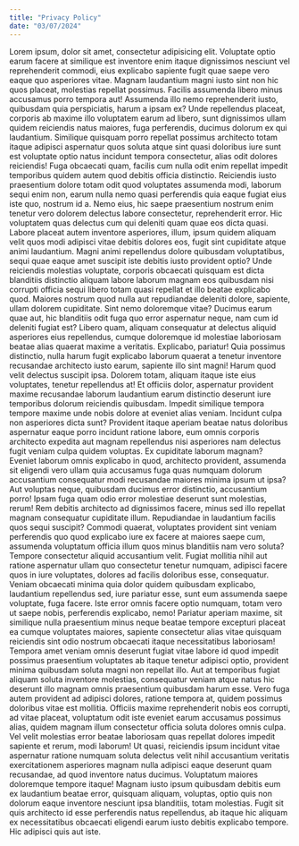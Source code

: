 ```yaml
---
title: "Privacy Policy"
date: "03/07/2024"
---
```


Lorem ipsum, dolor sit amet, consectetur adipisicing elit. Voluptate optio earum facere at similique est inventore enim itaque dignissimos nesciunt vel reprehenderit commodi, eius explicabo sapiente fugit quae saepe vero eaque quo asperiores vitae. Magnam laudantium magni iusto sint non hic quos placeat, molestias repellat possimus. Facilis assumenda libero minus accusamus porro tempora aut! Assumenda illo nemo reprehenderit iusto, quibusdam quia perspiciatis, harum a ipsam ex? Unde repellendus placeat, corporis ab maxime illo voluptatem earum ad libero, sunt dignissimos ullam quidem reiciendis natus maiores, fuga perferendis, ducimus dolorum ex qui laudantium. Similique quisquam porro repellat possimus architecto totam itaque adipisci aspernatur quos soluta atque sint quasi doloribus iure sunt est voluptate optio natus incidunt tempora consectetur, alias odit dolores reiciendis! Fuga obcaecati quam, facilis cum nulla odit enim repellat impedit temporibus quidem autem quod debitis officia distinctio. Reiciendis iusto praesentium dolore totam odit quod voluptates assumenda modi, laborum sequi enim non, earum nulla nemo quasi perferendis quia eaque fugiat eius iste quo, nostrum id a. Nemo eius, hic saepe praesentium nostrum enim tenetur vero dolorem delectus labore consectetur, reprehenderit error. Hic voluptatem quas delectus cum qui deleniti quam quae eos dicta quasi. Labore placeat autem inventore asperiores, illum, ipsum quidem aliquam velit quos modi adipisci vitae debitis dolores eos, fugit sint cupiditate atque animi laudantium. Magni animi repellendus dolore quibusdam voluptatibus, sequi quae eaque amet suscipit iste debitis iusto provident optio? Unde reiciendis molestias voluptate, corporis obcaecati quisquam est dicta blanditiis distinctio aliquam labore laborum magnam eos quibusdam nisi corrupti officia sequi libero totam quasi repellat et illo beatae explicabo quod. Maiores nostrum quod nulla aut repudiandae deleniti dolore, sapiente, ullam dolorem cupiditate. Sint nemo doloremque vitae? Ducimus earum quae aut, hic blanditiis odit fuga quo error aspernatur neque, nam cum id deleniti fugiat est? Libero quam, aliquam consequatur at delectus aliquid asperiores eius repellendus, cumque doloremque id molestiae laboriosam beatae alias quaerat maxime a veritatis. Explicabo, pariatur! Quia possimus distinctio, nulla harum fugit explicabo laborum quaerat a tenetur inventore recusandae architecto iusto earum, sapiente illo sint magni! Harum quod velit delectus suscipit ipsa. Dolorem totam, aliquam itaque iste eius voluptates, tenetur repellendus at! Et officiis dolor, aspernatur provident maxime recusandae laborum laudantium earum distinctio deserunt iure temporibus dolorum reiciendis quibusdam. Impedit similique tempora tempore maxime unde nobis dolore at eveniet alias veniam. Incidunt culpa non asperiores dicta sunt? Provident itaque aperiam beatae natus doloribus aspernatur eaque porro incidunt ratione labore, eum omnis corporis architecto expedita aut magnam repellendus nisi asperiores nam delectus fugit veniam culpa quidem voluptas. Ex cupiditate laborum magnam? Eveniet laborum omnis explicabo in quod, architecto provident, assumenda sit eligendi vero ullam quia accusamus fuga quas numquam dolorum accusantium consequatur modi recusandae maiores minima ipsum ut ipsa? Aut voluptas neque, quibusdam ducimus error distinctio, accusantium porro! Ipsam fuga quam odio error molestiae deserunt sunt molestias, rerum! Rem debitis architecto ad dignissimos facere, minus sed illo repellat magnam consequatur cupiditate illum. Repudiandae in laudantium facilis quos sequi suscipit? Commodi quaerat, voluptates provident sint veniam perferendis quo quod explicabo iure ex facere at maiores saepe cum, assumenda voluptatum officia illum quos minus blanditiis nam vero soluta? Tempore consectetur aliquid accusantium velit. Fugiat mollitia nihil aut ratione aspernatur ullam quo consectetur tenetur numquam, adipisci facere quos in iure voluptates, dolores ad facilis doloribus esse, consequatur. Veniam obcaecati minima quia dolor quidem quibusdam explicabo, laudantium repellendus sed, iure pariatur esse, sunt eum assumenda saepe voluptate, fuga facere. Iste error omnis facere optio numquam, totam vero ut saepe nobis, perferendis explicabo, nemo! Pariatur aperiam maxime, sit similique nulla praesentium minus neque beatae tempore excepturi placeat ea cumque voluptates maiores, sapiente consectetur alias vitae quisquam reiciendis sint odio nostrum obcaecati itaque necessitatibus laboriosam! Tempora amet veniam omnis deserunt fugiat vitae labore id quod impedit possimus praesentium voluptates ab itaque tenetur adipisci optio, provident minima quibusdam soluta magni non repellat illo. Aut at temporibus fugiat aliquam soluta inventore molestias, consequatur veniam atque natus hic deserunt illo magnam omnis praesentium quibusdam harum esse. Vero fuga autem provident ad adipisci dolores, ratione tempora at, quidem possimus doloribus vitae est mollitia. Officiis maxime reprehenderit nobis eos corrupti, ad vitae placeat, voluptatum odit iste eveniet earum accusamus possimus alias, quidem magnam illum consectetur officia soluta dolores omnis culpa. Vel velit molestias error beatae laboriosam quas repellat dolores impedit sapiente et rerum, modi laborum! Ut quasi, reiciendis ipsum incidunt vitae aspernatur ratione numquam soluta delectus velit nihil accusantium veritatis exercitationem asperiores magnam nulla adipisci eaque deserunt quam recusandae, ad quod inventore natus ducimus. Voluptatum maiores doloremque tempore itaque! Magnam iusto ipsum quibusdam debitis eum ex laudantium beatae error, quisquam aliquam, voluptas, optio quis non dolorum eaque inventore nesciunt ipsa blanditiis, totam molestias. Fugit sit quis architecto id esse perferendis natus repellendus, ab itaque hic aliquam ex necessitatibus obcaecati eligendi earum iusto debitis explicabo tempore. Hic adipisci quis aut iste.

